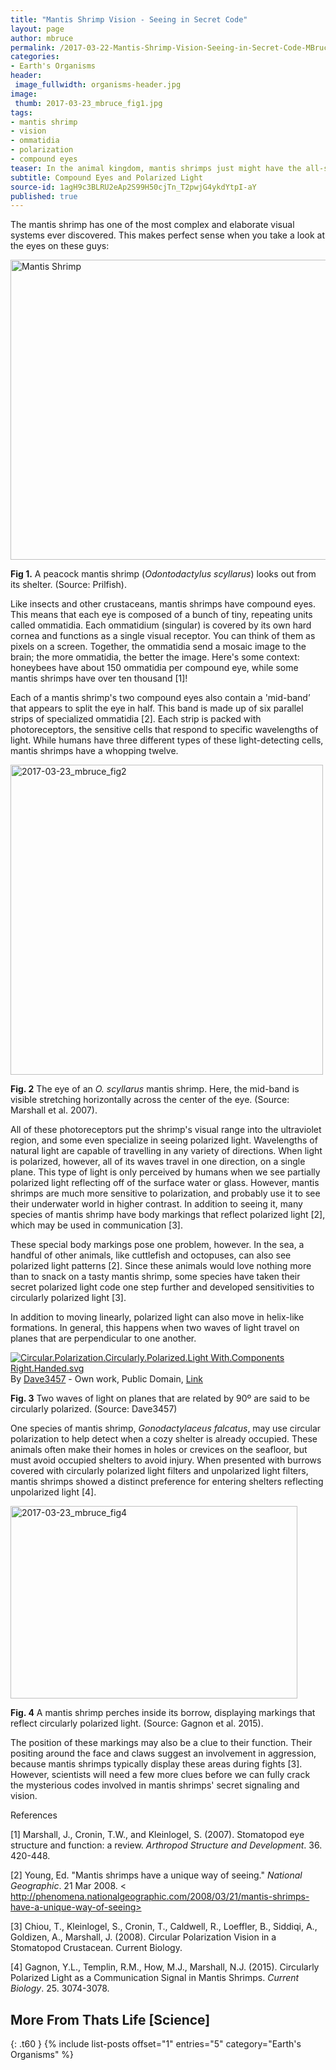 ```yaml
---
title: "Mantis Shrimp Vision - Seeing in Secret Code"
layout: page
author: mbruce
permalink: /2017-03-22-Mantis-Shrimp-Vision-Seeing-in-Secret-Code-MBruce/
categories:
- Earth's Organisms
header:
 image_fullwidth: organisms-header.jpg
image:
 thumb: 2017-03-23_mbruce_fig1.jpg
tags:
- mantis shrimp
- vision
- ommatidia
- polarization
- compound eyes
teaser: In the animal kingdom, mantis shrimps just might have the all-seeing eye.
subtitle: Compound Eyes and Polarized Light
source-id: 1agH9c3BLRU2eAp2S99H50cjTn_T2pwjG4ykdYtpI-aY
published: true
---
```

The mantis shrimp has one of the most complex and elaborate visual systems ever discovered. This makes perfect sense when you take a look at the eyes on these guys:

<a data-flickr-embed="true"  href="https://www.flickr.com/photos/silkebaron/14640180443/in/photolist-oiGKAc-rGs2T9-bDYHjz-mL3xt-mL3X7-nw1tS8-zNitLY-Bv8Uwm-iMXXCb-4t8SN8-dT7vmU-iMhUgF-9imfVB-iim9CY-9ipmew-agQgfs-iikMVB-agMrFP-SufGe-aeq8dZ-arSJqK-aesVQC-eniGci-SufGX-emFQCs-w968FK-c7Bvcb-aSpRqr-8nBMvr-9img1v-pTJCXY-5q1rz1-c6AuqL-iMo4aJ-s1m7q5-DbUd8y-4VKjwN-enTggh-emFJnW-enTnEG-iMkdPM-vRa8VK-ems9ti-iMo1ey-9img4T-iMk8tC-iMkcvz-iMj2sx-iMkb9r-iMiYC4" title="Mantis Shrimp"><img src="https://c1.staticflickr.com/3/2908/14640180443_bf3319c0bf_z.jpg" width="640" height="480" alt="Mantis Shrimp"></a><script async src="//embedr.flickr.com/assets/client-code.js" charset="utf-8"></script>

**Fig 1.** A peacock mantis shrimp (*Odontodactylus scyllarus*) looks out from its shelter. (Source: Prilfish).

Like insects and other crustaceans, mantis shrimps have compound eyes. This means that each eye is composed of a bunch of tiny, repeating units called ommatidia. Each ommatidium (singular) is covered by its own hard cornea and functions as a single visual receptor. You can think of them as pixels on a screen. Together, the ommatidia send a mosaic image to the brain; the more ommatidia, the better the image. Here's some context: honeybees have about 150 ommatidia per compound eye, while some mantis shrimps have over ten thousand [1]!

 

Each of a mantis shrimp's two compound eyes also contain a 'mid-band’ that appears to split the eye in half. This band is made up of six parallel strips of specialized ommatidia [2]. Each strip is packed with photoreceptors, the sensitive cells that respond to specific wavelengths of light. While humans have three different types of these light-detecting cells, mantis shrimps have a whopping twelve.

 
<a data-flickr-embed="true"  href="https://www.flickr.com/photos/139839751@N06/33209308950/in/dateposted-friend/" title="2017-03-23_mbruce_fig2"><img src="https://c1.staticflickr.com/4/3852/33209308950_c992f26d6c.jpg" width="500" height="496" alt="2017-03-23_mbruce_fig2"></a><script async src="//embedr.flickr.com/assets/client-code.js" charset="utf-8"></script>

**Fig. 2** The eye of an *O. scyllarus* mantis shrimp. Here, the mid-band is visible stretching horizontally across the center of the eye. (Source: Marshall et al. 2007).

All of these photoreceptors put the shrimp's visual range into the ultraviolet region, and some even specialize in seeing polarized light. Wavelengths of natural light are capable of travelling in any variety of directions. When light is polarized, however, all of its waves travel in one direction, on a single plane. This type of light is only perceived by humans when we see partially polarized light reflecting off of the surface water or glass. However, mantis shrimps are much more sensitive to polarization, and probably use it to see their underwater world in higher contrast. In addition to seeing it, many species of mantis shrimp have body markings that reflect polarized light [2], which may be used in communication [3].

These special body markings pose one problem, however. In the sea, a handful of other animals, like cuttlefish and octopuses, can also see polarized light patterns [2]. Since these animals would love nothing more than to snack on a tasty mantis shrimp, some species have taken their secret polarized light code one step further and developed sensitivities to circularly polarized light [3].

In addition to moving linearly, polarized light can also move in helix-like formations. In general, this happens when two waves of light travel on planes that are perpendicular to one another.

<p><a href="https://commons.wikimedia.org/wiki/File:Circular.Polarization.Circularly.Polarized.Light_With.Components_Right.Handed.svg#/media/File:Circular.Polarization.Circularly.Polarized.Light_With.Components_Right.Handed.svg"><img src="https://upload.wikimedia.org/wikipedia/commons/thumb/7/77/Circular.Polarization.Circularly.Polarized.Light_With.Components_Right.Handed.svg/1200px-Circular.Polarization.Circularly.Polarized.Light_With.Components_Right.Handed.svg.png" alt="Circular.Polarization.Circularly.Polarized.Light With.Components Right.Handed.svg"></a><br>By <a href="//commons.wikimedia.org/wiki/User:Dave3457" title="User:Dave3457">Dave3457</a> - <span class="int-own-work" lang="en" xml:lang="en">Own work</span>, Public Domain, <a href="https://commons.wikimedia.org/w/index.php?curid=9861581">Link</a></p>

**Fig. 3** Two waves of light on planes that are related by 90º are said to be circularly polarized. (Source: Dave3457)

One species of mantis shrimp, *Gonodactylaceus falcatus*, may use circular polarization to help detect when a cozy shelter is already occupied. These animals often make their homes in holes or crevices on the seafloor, but must avoid occupied shelters to avoid injury. When presented with burrows covered with circularly polarized light filters and unpolarized light filters, mantis shrimps showed a distinct preference for entering shelters reflecting unpolarized light [4].

<a data-flickr-embed="true"  href="https://www.flickr.com/photos/139839751@N06/33209308910/in/dateposted-friend/" title="2017-03-23_mbruce_fig4"><img src="https://c1.staticflickr.com/4/3947/33209308910_b6964bf429.jpg" width="459" height="308" alt="2017-03-23_mbruce_fig4"></a><script async src="//embedr.flickr.com/assets/client-code.js" charset="utf-8"></script>

**Fig. 4** A mantis shrimp perches inside its borrow, displaying markings that reflect circularly polarized light. (Source: Gagnon et al. 2015).

The position of these markings may also be a clue to their function. Their positing around the face and claws suggest an involvement in aggression, because mantis shrimps typically display these areas during fights [3]. However, scientists will need a few more clues before we can fully crack the mysterious codes involved in mantis shrimps' secret signaling and vision.

References

[1] Marshall, J., Cronin, T.W., and Kleinlogel, S. (2007). Stomatopod eye structure and function: a review. *Arthropod Structure and Development*. 36. 420-448.

[2] Young, Ed. "Mantis shrimps have a unique way of seeing." *National Geographic*. 21 Mar 2008. < http://phenomena.nationalgeographic.com/2008/03/21/mantis-shrimps-have-a-unique-way-of-seeing>

[3] Chiou, T., Kleinlogel, S., Cronin, T., Caldwell, R., Loeffler, B., Siddiqi, A., Goldizen, A., Marshall, J. (2008). Circular Polarization Vision in a Stomatopod Crustacean. Current Biology.

[4] Gagnon, Y.L., Templin, R.M., How, M.J., Marshall, N.J. (2015). Circularly Polarized Light as a Communication Signal in Mantis Shrimps. *Current Biology*. 25. 3074-3078.

## More From Thats Life [Science]
{: .t60 }
{% include list-posts offset="1" entries="5" category="Earth's Organisms" %}


